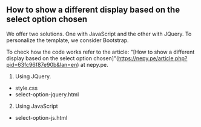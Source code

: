 ## How to show a different display based on the select option chosen
We offer two solutions. One with JavaScript and the other with JQuery. To personalize the template, we consider Bootstrap.

To check how the code works refer to the article: "[How to show a different display based on the select option chosen]"(https://nepy.pe/article.php?pid=63fc96f87e90b&lan=en) at nepy.pe.

1. Using JQuery. 
 - style.css
 - select-option-jquery.html

2. Using JavaScript
 - select-option-js.html


